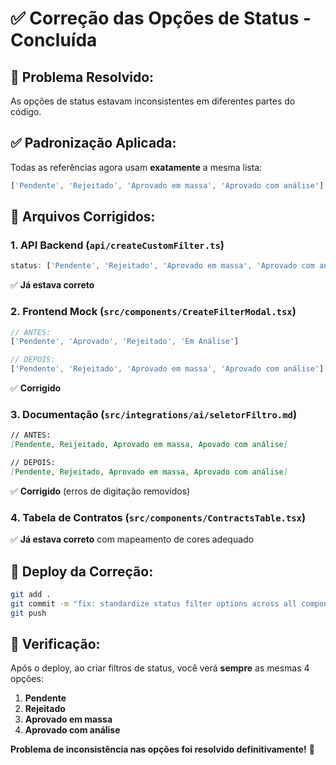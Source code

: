 # ✅ Correção das Opções de Status - Concluída

## 🎯 **Problema Resolvido:**
As opções de status estavam inconsistentes em diferentes partes do código.

## ✅ **Padronização Aplicada:**
Todas as referências agora usam **exatamente** a mesma lista:

```typescript
['Pendente', 'Rejeitado', 'Aprovado em massa', 'Aprovado com análise']
```

## 🔧 **Arquivos Corrigidos:**

### 1. **API Backend** (`api/createCustomFilter.ts`)
```typescript
status: ['Pendente', 'Rejeitado', 'Aprovado em massa', 'Aprovado com análise']
```
✅ **Já estava correto**

### 2. **Frontend Mock** (`src/components/CreateFilterModal.tsx`)
```typescript
// ANTES:
['Pendente', 'Aprovado', 'Rejeitado', 'Em Análise']

// DEPOIS:
['Pendente', 'Rejeitado', 'Aprovado em massa', 'Aprovado com análise']
```
✅ **Corrigido**

### 3. **Documentação** (`src/integrations/ai/seletorFiltro.md`)
```markdown
// ANTES:
[Pendente, Reijeitado, Aprovado em massa, Apovado com análise]

// DEPOIS:  
[Pendente, Rejeitado, Aprovado em massa, Aprovado com análise]
```
✅ **Corrigido** (erros de digitação removidos)

### 4. **Tabela de Contratos** (`src/components/ContractsTable.tsx`)
✅ **Já estava correto** com mapeamento de cores adequado

## 🚀 **Deploy da Correção:**

```bash
git add .
git commit -m "fix: standardize status filter options across all components"
git push
```

## 🧪 **Verificação:**

Após o deploy, ao criar filtros de status, você verá **sempre** as mesmas 4 opções:
1. **Pendente**
2. **Rejeitado** 
3. **Aprovado em massa**
4. **Aprovado com análise**

**Problema de inconsistência nas opções foi resolvido definitivamente!** 🎉